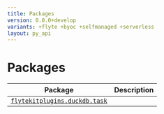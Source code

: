```yaml
---
title: Packages
version: 0.0.0+develop
variants: +flyte +byoc +selfmanaged +serverless
layout: py_api
---
```


# Packages

| Package | Description |
|-|-|
| [`flytekitplugins.duckdb.task`](flytekitplugins.duckdb.task) |  |
